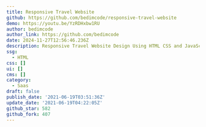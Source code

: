 ```yaml
---
title: Responsive Travel Website
github: https://github.com/bedimcode/responsive-travel-website
demo: https://youtu.be/YzRDHxbw1RU
author: bedimcode
author_link: https://github.com/bedimcode
date: 2024-11-27T12:56:46.236Z
description: Responsive Travel Website Design Using HTML CSS and JavaScript
ssg:
  - HTML
css: []
ui: []
cms: []
category:
  - Saas
draft: false
publish_date: '2021-06-19T03:51:36Z'
update_date: '2021-06-19T04:22:05Z'
github_star: 582
github_fork: 407
---
```

